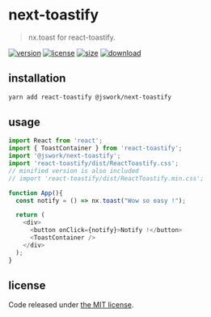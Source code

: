 # next-toastify
> nx.toast for react-toastify.

[![version][version-image]][version-url]
[![license][license-image]][license-url]
[![size][size-image]][size-url]
[![download][download-image]][download-url]

## installation
```bash
yarn add react-toastify @jswork/next-toastify
```

## usage
```js
import React from 'react';
import { ToastContainer } from 'react-toastify';
import '@jswork/next-toastify';
import 'react-toastify/dist/ReactToastify.css';
// minified version is also included
// import 'react-toastify/dist/ReactToastify.min.css';

function App(){
  const notify = () => nx.toast("Wow so easy !");

  return (
    <div>
      <button onClick={notify}>Notify !</button>
      <ToastContainer />
    </div>
  );
}
```

## license
Code released under [the MIT license](https://github.com/afeiship/next-toastify/blob/master/LICENSE.txt).

[version-image]: https://img.shields.io/npm/v/@jswork/next-toastify
[version-url]: https://npmjs.org/package/@jswork/next-toastify

[license-image]: https://img.shields.io/npm/l/@jswork/next-toastify
[license-url]: https://github.com/afeiship/next-toastify/blob/master/LICENSE.txt

[size-image]: https://img.shields.io/bundlephobia/minzip/@jswork/next-toastify
[size-url]: https://github.com/afeiship/next-toastify/blob/master/dist/next-toastify.min.js

[download-image]: https://img.shields.io/npm/dm/@jswork/next-toastify
[download-url]: https://www.npmjs.com/package/@jswork/next-toastify
